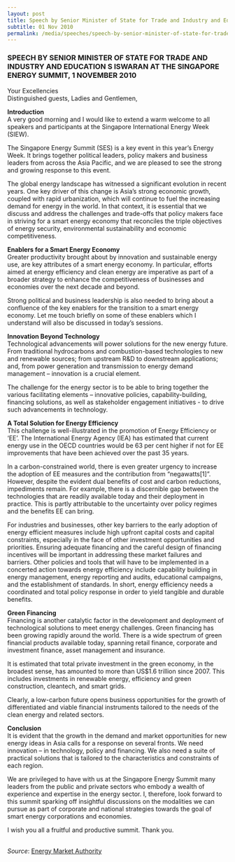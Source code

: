```yaml
---
layout: post
title: Speech by Senior Minister of State for Trade and Industry and Education S Iswaran at the Singapore Energy Summit, 1 November 2010
subtitle: 01 Nov 2010
permalink: /media/speeches/speech-by-senior-minister-of-state-for-trade-and-industry-and-education-s-iswaran-at-the-singapore-energy-summit-1-november-2010
---
```


### SPEECH BY SENIOR MINISTER OF STATE FOR TRADE AND INDUSTRY AND EDUCATION S ISWARAN AT THE SINGAPORE ENERGY SUMMIT, 1 NOVEMBER 2010

Your Excellencies  
Distinguished guests, Ladies and Gentlemen,

**Introduction**  
A very good morning and I would like to extend a warm welcome to all speakers and participants at the Singapore International Energy Week (SIEW).

The Singapore Energy Summit (SES) is a key event in this year’s Energy Week. It brings together political leaders, policy makers and business leaders from across the Asia Pacific, and we are pleased to see the strong and growing response to this event.

The global energy landscape has witnessed a significant evolution in recent years. One key driver of this change is Asia’s strong economic growth, coupled with rapid urbanization, which will continue to fuel the increasing demand for energy in the world. In that context, it is essential that we discuss and address the challenges and trade-offs that policy makers face in striving for a smart energy economy that reconciles the triple objectives of energy security, environmental sustainability and economic competitiveness.

**Enablers for a Smart Energy Economy**  
Greater productivity brought about by innovation and sustainable energy use, are key attributes of a smart energy economy. In particular, efforts aimed at energy efficiency and clean energy are imperative as part of a broader strategy to enhance the competitiveness of businesses and economies over the next decade and beyond.

Strong political and business leadership is also needed to bring about a confluence of the key enablers for the transition to a smart energy economy. Let me touch briefly on some of these enablers which I understand will also be discussed in today’s sessions.

**Innovation Beyond Technology**  
Technological advancements will power solutions for the new energy future. From traditional hydrocarbons and combustion-based technologies to new and renewable sources; from upstream R&D to downstream applications; and, from power generation and transmission to energy demand management – innovation is a crucial element.

The challenge for the energy sector is to be able to bring together the various facilitating elements – innovative policies, capability-building, financing solutions, as well as stakeholder engagement initiatives - to drive such advancements in technology.

**A Total Solution for Energy Efficiency**  
This challenge is well-illustrated in the promotion of Energy Efficiency or ‘EE’. The International Energy Agency (IEA) has estimated that current energy use in the OECD countries would be 63 per cent higher if not for EE improvements that have been achieved over the past 35 years.

In a carbon-constrained world, there is even greater urgency to increase the adoption of EE measures and the contribution from “negawatts[1]”. However, despite the evident dual benefits of cost and carbon reductions, impediments remain. For example, there is a discernible gap between the technologies that are readily available today and their deployment in practice. This is partly attributable to the uncertainty over policy regimes and the benefits EE can bring.

For industries and businesses, other key barriers to the early adoption of energy efficient measures include high upfront capital costs and capital constraints, especially in the face of other investment opportunities and priorities. Ensuring adequate financing and the careful design of financing incentives will be important in addressing these market failures and barriers. Other policies and tools that will have to be implemented in a concerted action towards energy efficiency include capability building in energy management, energy reporting and audits, educational campaigns, and the establishment of standards. In short, energy efficiency needs a coordinated and total policy response in order to yield tangible and durable benefits.

**Green Financing**  
Financing is another catalytic factor in the development and deployment of technological solutions to meet energy challenges. Green financing has been growing rapidly around the world. There is a wide spectrum of green financial products available today, spanning retail finance, corporate and investment finance, asset management and insurance.

It is estimated that total private investment in the green economy, in the broadest sense, has amounted to more than US$1.6 trillion since 2007. This includes investments in renewable energy, efficiency and green construction, cleantech, and smart grids.

Clearly, a low-carbon future opens business opportunities for the growth of differentiated and viable financial instruments tailored to the needs of the clean energy and related sectors.

**Conclusion**  
It is evident that the growth in the demand and market opportunities for new energy ideas in Asia calls for a response on several fronts. We need innovation – in technology, policy and financing. We also need a suite of practical solutions that is tailored to the characteristics and constraints of each region.

We are privileged to have with us at the Singapore Energy Summit many leaders from the public and private sectors who embody a wealth of experience and expertise in the energy sector. I, therefore, look forward to this summit sparking off insightful discussions on the modalities we can pursue as part of corporate and national strategies towards the goal of smart energy corporations and economies.

I wish you all a fruitful and productive summit. Thank you.
<br><br>

*Source*: [<a href="https://www.ema.gov.sg/speech.aspx?news_sid=20140609CJxN60uatAEd" target="_blank">Energy Market Authority</a>](https://www.ema.gov.sg/speech.aspx?news_sid=20140609CJxN60uatAEd)